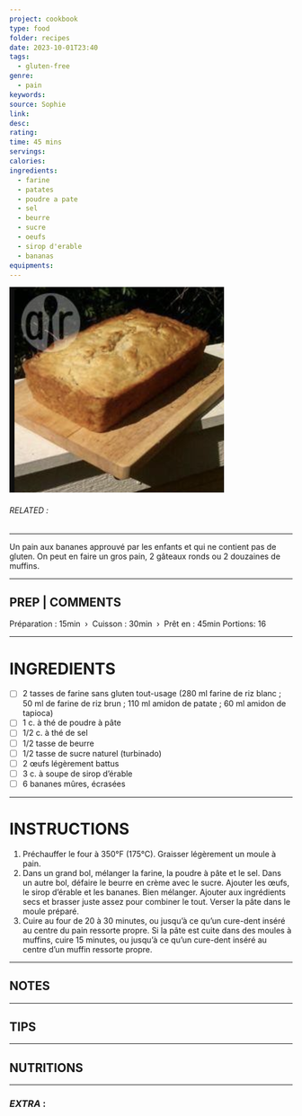 ```yaml
---
project: cookbook
type: food
folder: recipes
date: 2023-10-01T23:40
tags:
  - gluten-free
genre:
  - pain
keywords: 
source: Sophie
link: 
desc: 
rating: 
time: 45 mins
servings: 
calories: 
ingredients:
  - farine
  - patates
  - poudre a pate
  - sel
  - beurre
  - sucre
  - oeufs
  - sirop d'erable
  - bananas
equipments:
---
```


![IMAGE](image_654.png)

###### *RELATED* : 
---
Un pain aux bananes approuvé par les enfants et qui ne contient pas de gluten. On peut en faire un gros pain, 2 gâteaux ronds ou 2 douzaines de muffins.

---
## PREP | COMMENTS

Préparation : 15min  ›  Cuisson : 30min  ›  Prêt en : 45min
Portions: 16

---
# INGREDIENTS

- [ ] 2 tasses de farine sans gluten tout-usage (280 ml farine de riz blanc ; 50 ml de farine de riz brun ; 110 ml amidon de patate ; 60 ml amidon de tapioca)
- [ ] 1 c. à thé de poudre à pâte
- [ ] 1/2 c. à thé de sel
- [ ] 1/2 tasse de beurre
- [ ] 1/2 tasse de sucre naturel (turbinado)
- [ ] 2 œufs légèrement battus
- [ ] 3 c. à soupe de sirop d’érable
- [ ] 6 bananes mûres, écrasées

---
# INSTRUCTIONS

1. Préchauffer le four à 350°F (175°C). Graisser légèrement un moule à pain.
2. Dans un grand bol, mélanger la farine, la poudre à pâte et le sel. Dans un autre bol, défaire le beurre en crème avec le sucre. Ajouter les œufs, le sirop d’érable et les bananes. Bien mélanger. Ajouter aux ingrédients secs et brasser juste assez pour combiner le tout. Verser la pâte dans le moule préparé.
3. Cuire au four de 20 à 30 minutes, ou jusqu’à ce qu’un cure-dent inséré au centre du pain ressorte propre. Si la pâte est cuite dans des moules à muffins, cuire 15 minutes, ou jusqu’à ce qu’un cure-dent inséré au centre d’un muffin ressorte propre.

---
## NOTES



---
## TIPS



---
## NUTRITIONS



---
### *EXTRA* :



